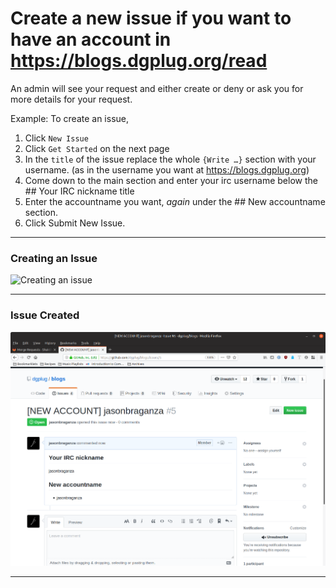 # Create a new issue if you want to have an account in https://blogs.dgplug.org/read


An admin will see your request and either create or deny or ask you for more details for your request.  

Example:
To create an issue,  
1. Click `New Issue`  
2. Click `Get Started` on the next page  
3. In the `title` of the issue replace the whole `{Write …}` section with your username. (as in the username you want at https://blogs.dgplug.org)  
4. Come down to the main section and enter your irc username below the ## Your IRC nickname title  
5. Enter the accountname you want, *again* under the ## New accountname section.  
6. Click Submit New Issue.   

---   

### Creating an Issue  
![Creating an issue](images/issue-creation.png)  

---  

### Issue Created  
![Issue created](images/issue-created.png)  

---  
